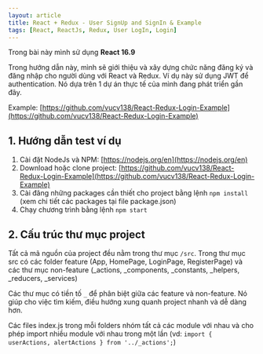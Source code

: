 ```yaml
---
layout: article
title: React + Redux - User SignUp and SignIn & Example 
tags: [React, ReactJs, Redux, User LogIn, Login]
---
```


Trong bài này mình sử dụng **React 16.9**


Trong hướng dẫn này, mình sẽ giới thiệu và xây dựng chức năng đăng ký và đăng nhập cho người dùng với React và Redux. Ví dụ này sử dụng JWT để authentication. Nó dựa trên 1 dự án thực tế của mình đang phát triển gần đây.

Example: [https://github.com/vucv138/React-Redux-Login-Example](https://github.com/vucv138/React-Redux-Login-Example)

## 1. Hướng dẫn test ví dụ
1. Cài đặt NodeJs và NPM: [https://nodejs.org/en](https://nodejs.org/en)
2. Download hoặc clone project: [https://github.com/vucv138/React-Redux-Login-Example](https://github.com/vucv138/React-Redux-Login-Example)
3. Cài đăng những packages cần thiết cho project bằng lệnh `npm install` (xem chi tiết các packages tại file package.json)
4. Chạy chương trình bằng lệnh `npm start`

## 2. Cấu trúc thư mục project
Tất cả mã nguồn của project đều nằm trong thư mục `/src`. Trong thư mục src có các folder feature (App, HomePage, LoginPage, RegisterPage) và các thư mục non-feature (_actions, _components, _constants, _helpers, _reducers, _services)

Các thư mục có tiền tố `_` để phân biệt giữa các feature và non-feature. Nó giúp cho việc tìm kiếm, điều hướng xung quanh project nhanh và dễ dàng hơn.

Các files index.js trong mỗi folders nhóm tất cả các module với nhau và cho phép import nhiều module với nhau trong một lần (vd: `import { userActions, alertActions } from '../_actions';`)